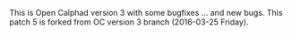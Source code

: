 
This is Open Calphad version 3 with some bugfixes ... and new bugs.
This patch 5 is forked from OC version 3 branch (2016-03-25 Friday).


